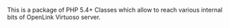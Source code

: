 This is a package of PHP 5.4+ Classes which allow to reach various internal bits of OpenLink Virtuoso server.